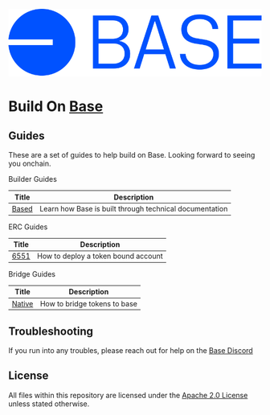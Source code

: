 <p><img src="./Base_Wordmark_Blue.svg"/></p>

# Build On [Base](https://base.org/)

## Guides

These are a set of guides to help build on Base. Looking forward to seeing you onchain.

Builder Guides

| Title                      | Description                                             |
| -------------------------- | ------------------------------------------------------- |
| [Based](./based/README.md) | Learn how Base is built through technical documentation |

ERC Guides

| Title                        | Description                         |
| ---------------------------- | ----------------------------------- |
| [6551](./erc/6551/README.md) | How to deploy a token bound account |

Bridge Guides

| Title                               | Description                  |
| ----------------------------------- | ---------------------------- |
| [Native](./bridge/native/README.md) | How to bridge tokens to base |

## Troubleshooting

If you run into any troubles, please reach out for help on the [Base Discord](https://discord.gg/buildonbase)

## License

All files within this repository are licensed under the [Apache 2.0 License](./LICENSE) unless stated otherwise.
